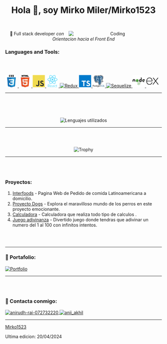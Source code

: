 <h1 align="center">Hola 👋, soy Mirko Miler/Mirko1523</h1>

<p align="center">
  <a href="https://twitter.com/" target="_blank">
    <img src="https://img.shields.io/twitter/follow/?logo=twitter&style=for-the-badge" alt="" />
  </a>
</p>

<p align="center">
  <img src="https://i.pinimg.com/originals/81/17/8b/81178b47a8598f0c81c4799f2cdd4057.gif" alt="Coding" width="300" align="right">
  🌱 Full stack developer <i>con Orientacion hacia el Front End</i>
</p>

<h3 align="left">Languages and Tools:</h3>
<br><br>
<p align="left">
    <a href="https://www.w3schools.com/css/" target="_blank" rel="noreferrer">
        <img src="https://raw.githubusercontent.com/devicons/devicon/master/icons/css3/css3-original-wordmark.svg" alt="css3" width="40" height="40"/>
    </a>
    <a href="https://www.w3.org/html/" target="_blank" rel="noreferrer">
        <img src="https://raw.githubusercontent.com/devicons/devicon/master/icons/html5/html5-original-wordmark.svg" alt="html5" width="40" height="40"/>
    </a>
    <a href="https://developer.mozilla.org/en-US/docs/Web/JavaScript" target="_blank" rel="noreferrer">
        <img src="https://raw.githubusercontent.com/devicons/devicon/master/icons/javascript/javascript-original.svg" alt="javascript" width="40" height="40"/>
    </a>
    <a href="https://reactjs.org/" target="_blank" rel="noreferrer">
        <img src="https://raw.githubusercontent.com/devicons/devicon/master/icons/react/react-original-wordmark.svg" alt="react" width="40" height="40"/>
    </a>
    <a href="https://redux.js.org/" target="_blank" rel="noreferrer">
        <img src="https://redux.js.org/img/redux.svg" alt="Redux" width="40" height="40"/>
    </a>
    <a href="https://www.typescriptlang.org/" target="_blank" rel="noreferrer">
        <img src="https://raw.githubusercontent.com/devicons/devicon/master/icons/typescript/typescript-original.svg" alt="TypeScript" width="40" height="40"/>
    </a>
    <a href="https://www.postgresql.org/" target="_blank" rel="noreferrer">
        <img src="https://raw.githubusercontent.com/devicons/devicon/master/icons/postgresql/postgresql-original-wordmark.svg" alt="PostgreSQL" width="40" height="40"/>
    </a>
    <a href="https://avatars.githubusercontent.com/u/3591786?s=280&v=4" target="_blank" rel="noreferrer">
        <img src="https://avatars.githubusercontent.com/u/3591786?s=280&v=4" alt="Sequelize" width="40" height="40"/>
    </a>
    <a href="https://nodejs.org/" target="_blank" rel="noreferrer">
        <img src="https://raw.githubusercontent.com/devicons/devicon/master/icons/nodejs/nodejs-original-wordmark.svg" alt="Node.js" width="40" height="40"/>
    </a>
    <a href="https://expressjs.com/" target="_blank" rel="noreferrer">
        <img src="https://raw.githubusercontent.com/devicons/devicon/master/icons/express/express-original.svg" alt="Express" width="40" height="40"/>
    </a>
</p>
<hr width="100%">
<br><br><br>

<p align="center">
    <img src="https://github-readme-stats.vercel.app/api/top-langs/?username=Mirko1523&layout=compact" alt="Lenguajes utilizados" />
</p>

<hr width="100%">
<br>

<p align="center">
    <br>
    <img src="https://github-profile-trophy.vercel.app/?username=Mirko1523&column=7" alt="Trophy" />
    <br>
</p>
<hr width="100%">
<br><br>
<h3 align="left">Proyectos:</h3>
<ol>
    <li><a href="https://github.com/Mirko1523/PF-Henry.git">Interfoods</a> - Pagina Web de Pedido de comida Latinoamericana a domicilio.</li>
    <li><a href="https://github.com/Mirko1523/Proyecto-Individual-dogs.git">Proyecto Dogs</a> - Explora el maravilloso mundo de los perros en este proyecto emocionante.</li>
    <li><a href="https://github.com/Mirko1523/Calculadora.git">Calculadora</a> - Calculadora que realiza todo tipo de calculos .</li>
    <li><a href="https://github.com/Mirko1523/Juego-Adivinanza.git">Juego adivinanza</a> - Divertido juego donde tendras que adivinar un numero del 1 al 100 con infinitos intentos.</li>
</ol>
<br><br>
<hr width="100%">
<p align="left">
<h3 align="left"> 📁 Portafolio:</h3>
  <a href="https://portafoliomilermirko.netlify.app/" target="_blank">
    <img align="center" src="https://cdn-icons-png.freepik.com/512/4453/4453220.png" alt="Portfolio" height="35" width="45" />
  </a>
</p>




<hr width="100%">

<br><br>
<h3 align="left"> 🤝 Contacta conmigo:</h3>

<p align="left">
  <a href="https://www.linkedin.com/in/mirko-miler-290bb3295/" target="_blank">
    <img align="center" src="https://raw.githubusercontent.com/rahuldkjain/github-profile-readme-generator/master/src/images/icons/Social/linked-in-alt.svg" alt="anirudh-rai-072732220" height="30" width="40" />
  </a>
  <a href="https://www.instagram.com/mirko.miler/" target="_blank">
    <img align="center" src="https://raw.githubusercontent.com/rahuldkjain/github-profile-readme-generator/master/src/images/icons/Social/instagram.svg" alt="anii_akhil" height="30" width="40" />
  </a>
</p>

------

[Mirko1523](https://github.com/Mirko1523)

Ultima edicion: 20/04/2024




